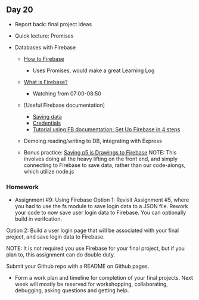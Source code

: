 ## Day 20

* Report back: final project ideas

* Quick lecture: Promises

* Databases with Firebase

    * [How to Firebase](https://howtofirebase.com/save-and-query-firebase-data-ed73fb8c6e3a)
        * Uses Promises, would make a great Learning Log
    
    * [What is Firebase?](https://www.youtube.com/watch?list=PLRqwX-V7Uu6agS82Le9lLCBbeaW8inATT&v=JrHT1iqSrAQ)
        * Watching from 07:00-08:50
        
    * [Useful Firebase documentation]
        * [Saving data](https://firebase.google.com/docs/database/admin/save-data)
        * [Credentials](https://firebase.google.com/docs/reference/admin/node/admin.credential#.cert)
        * [Tutorial using FB documentation: Set Up Firebase in 4 steps](https://hackernoon.com/nodejs-setup-firebase-in-4-step-tutorial-example-easy-beginner-service-account-key-json-node-server-d61e803d6cc8)
        
    * Demoing reading/writing to DB, integrating with Express
    
    * Bonus practice: [Saving p5.js Drawings to Firebase](https://www.youtube.com/watch?v=RUSvMxxm_Jo&index=4&list=PLRqwX-V7Uu6agS82Le9lLCBbeaW8inATT)
    NOTE: This involves doing all the heavy lifting on the front end, and simply connecting to Firebase to save data, rather than our code-alongs, which utilize node.js
    
### Homework

* Assignment #9: Using Firebase
Option 1: Revisit Assignment #5, where you had to use the fs module to save login data to a JSON file. Rework your code to now save user login data to Firebase. You can optionally build in verifcation.

Option 2: Build a user login page that will be associated with your final project, and save login data to Firebase.

NOTE: It is not required you use Firebase for your final project, but if you plan to, this assignment can do double duty.

Submit your Github repo with a README on Github pages.

* Form a work plan and timeline for completion of your final projects. Next week will mostly be reserved for workshopping, collaborating, debugging, asking questions and getting help.